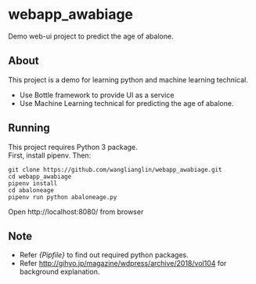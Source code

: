 # webapp_awabiage
Demo web-ui project to predict the age of abalone.

## About
This project is a demo for learning python and machine learning technical.
+ Use Bottle framework to provide UI as a service
+ Use Machine Learning technical for predicting the age of abalone.

## Running
This project requires Python 3 package.<BR>
First, install pipenv. Then:

```
git clone https://github.com/wanglianglin/webapp_awabiage.git
cd webapp_awabiage
pipenv install
cd abaloneage
pipenv run python abaloneage.py
```

Open http://localhost:8080/ from browser

## Note
+ Refer *{Pipfile}* to find out required python packages.
+ Refer http://gihyo.jp/magazine/wdpress/archive/2018/vol104 for background explanation.

